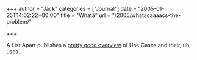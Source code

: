 +++
author = "Jack"
categories = ["Journal"]
date = "2005-01-25T14:02:22+00:00"
title = "Whatâ"
url = "/2005/whatacaaaacs-the-problem/"

+++

A List Apart publishes a [pretty good overview][1] of Use Cases and their, uh, uses.

 [1]: http://www.alistapart.com/articles/whatstheproblem/